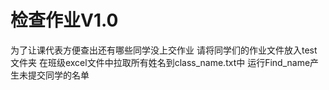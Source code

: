 # 检查作业V1.0
为了让课代表方便查出还有哪些同学没上交作业
请将同学们的作业文件放入test文件夹
在班级excel文件中拉取所有姓名到class_name.txt中
运行Find_name产生未提交同学的名单
